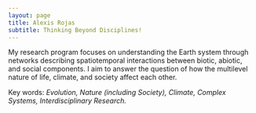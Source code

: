 ```yaml
---
layout: page
title: Alexis Rojas
subtitle: Thinking Beyond Disciplines!
---
```

My research program focuses on understanding the Earth system through networks describing spatiotemporal interactions between biotic, abiotic, and social components. I aim to answer the question of how the multilevel nature of life, climate, and society affect each other. 

Key words: _Evolution, Nature (including Society), Climate, Complex Systems, Interdisciplinary Research._
